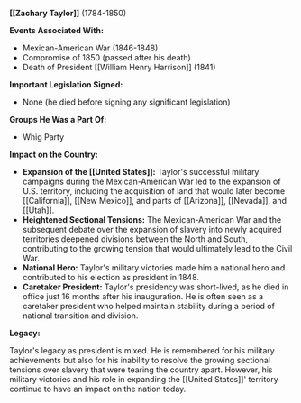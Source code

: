 **[[Zachary Taylor]]** (1784-1850)

**Events Associated With:**

* Mexican-American War (1846-1848)
* Compromise of 1850 (passed after his death)
* Death of President [[William Henry Harrison]] (1841)

**Important Legislation Signed:**

* None (he died before signing any significant legislation)

**Groups He Was a Part Of:**

* Whig Party

**Impact on the Country:**

* **Expansion of the [[United States]]:** Taylor's successful military campaigns during the Mexican-American War led to the expansion of U.S. territory, including the acquisition of land that would later become [[California]], [[New Mexico]], and parts of [[Arizona]], [[Nevada]], and [[Utah]].
* **Heightened Sectional Tensions:** The Mexican-American War and the subsequent debate over the expansion of slavery into newly acquired territories deepened divisions between the North and South, contributing to the growing tension that would ultimately lead to the Civil War.
* **National Hero:** Taylor's military victories made him a national hero and contributed to his election as president in 1848.
* **Caretaker President:** Taylor's presidency was short-lived, as he died in office just 16 months after his inauguration. He is often seen as a caretaker president who helped maintain stability during a period of national transition and division.

**Legacy:**

Taylor's legacy as president is mixed. He is remembered for his military achievements but also for his inability to resolve the growing sectional tensions over slavery that were tearing the country apart. However, his military victories and his role in expanding the [[United States]]' territory continue to have an impact on the nation today.